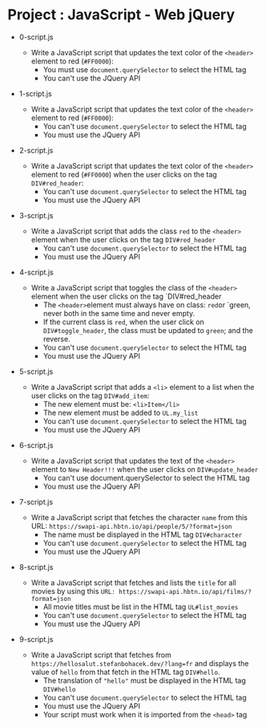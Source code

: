# Project : JavaScript - Web jQuery

*   0-script.js
    - Write a JavaScript script that updates the text color of the `<header>` element to red (`#FF0000`):
      - You must use `document.querySelector` to select the HTML tag
      - You can't use the JQuery API

*   1-script.js
    - Write a JavaScript script that updates the text color of the `<header>` element to red (`#FF0000`):
      - You can't use `document.querySelector` to select the HTML tag
      - You must use the JQuery API

*   2-script.js
    - Write a JavaScript script that updates the text color of the `<header>` element to red (`#FF0000`) when the user clicks on the tag `DIV#red_header`:
      - You can't use `document.querySelector` to select the HTML tag
      - You must use the JQuery API

*   3-script.js
    - Write a JavaScript script that adds the class `red` to the `<header>` element when the user clicks on the tag `DIV#red_header`
      - You can't use `document.querySelector` to select the HTML tag
      - You must use the JQuery API

*   4-script.js
    - Write a JavaScript script that toggles the class of the `<header>` element when the user clicks on the tag `DIV#red_header
      - The `<header>`element must always have on class: `red`or `green, never both in the same time and never empty.
      - If the current class is `red`, when the user click on `DIV#toggle_header`, the class must be updated to `green`; and the reverse.
      - You can't use `document.querySelector` to select the HTML tag
      - You must use the JQuery API

*   5-script.js
    - Write a JavaScript script that adds a `<li>` element to a list when the user clicks on the tag `DIV#add_item`:
      - The new element must be: `<li>Item</li>`
      - The new element must be added to `UL.my_list`
      - You can't use `document.querySelector` to select the HTML tag
      - You must use the JQuery API

*   6-script.js
    - Write a JavaScript script that updates the text of the `<header>` element to `New Header!!!` when the user clicks on `DIV#update_header`
      - You can't use document.querySelector to select the HTML tag
      - You must use the JQuery API

*   7-script.js
    - Write a JavaScript script that fetches the character `name` from this URL: `https://swapi-api.hbtn.io/api/people/5/?format=json`
      - The name must be displayed in the HTML tag `DIV#character`
      - You can't use `document.querySelector` to select the HTML tag
      - You must use the JQuery API

*   8-script.js
    - Write a JavaScript script that fetches and lists the `title` for all movies by using this `URL: https://swapi-api.hbtn.io/api/films/?format=json`
      - All movie titles must be list in the HTML tag `UL#list_movies`
      - You can't use `document.querySelector` to select the HTML tag
      - You must use the JQuery API

*   9-script.js
    - Write a JavaScript script that fetches from `https://hellosalut.stefanbohacek.dev/?lang=fr` and displays the value of `hello` from that fetch in the HTML tag `DIV#hello`.
      - The translation of `"hello"` must be displayed in the HTML tag `DIV#hello`
      - You can't use `document.querySelector` to select the HTML tag
      - You must use the JQuery API
      - Your script must work when it is imported from the `<head>` tag
